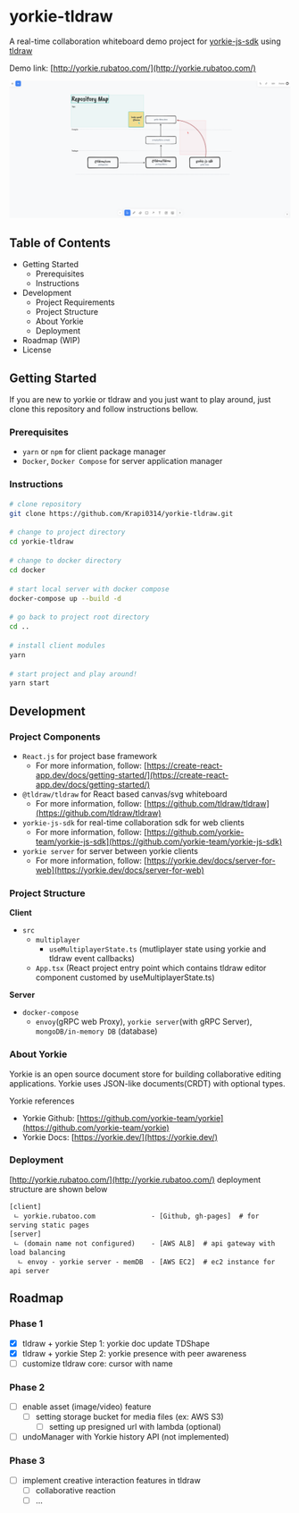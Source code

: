 # yorkie-tldraw

A real-time collaboration whiteboard demo project for [yorkie-js-sdk](https://github.com/yorkie-team/yorkie-js-sdk) using [tldraw](https://github.com/tldraw/tldraw)

Demo link: [http://yorkie.rubatoo.com/](http://yorkie.rubatoo.com/)

![yorkie-tldraw screenshot](./screenshot/screenshot.png)

## Table of Contents

- Getting Started
    - Prerequisites
    - Instructions
- Development
    - Project Requirements
    - Project Structure
    - About Yorkie
    - Deployment
- Roadmap (WIP)
- License

## Getting Started

If you are new to yorkie or tldraw and you just want to play around, just clone this repository and follow instructions bellow.

### Prerequisites

- `yarn` or `npm` for client package manager
- `Docker`, `Docker Compose` for server application manager

### Instructions

```bash
# clone repository
git clone https://github.com/Krapi0314/yorkie-tldraw.git

# change to project directory 
cd yorkie-tldraw

# change to docker directory
cd docker

# start local server with docker compose
docker-compose up --build -d

# go back to project root directory
cd ..

# install client modules
yarn

# start project and play around!
yarn start
```

## Development

### Project Components

- `React.js` for project base framework
    - For more information, follow: [https://create-react-app.dev/docs/getting-started/](https://create-react-app.dev/docs/getting-started/)
- `@tldraw/tldraw` for React based canvas/svg whiteboard
    - For more information, follow: [https://github.com/tldraw/tldraw](https://github.com/tldraw/tldraw)
- `yorkie-js-sdk` for real-time collaboration sdk for web clients
    - For more information, follow: [https://github.com/yorkie-team/yorkie-js-sdk](https://github.com/yorkie-team/yorkie-js-sdk)
- `yorkie server` for server between yorkie clients
    - For more information, follow: [https://yorkie.dev/docs/server-for-web](https://yorkie.dev/docs/server-for-web)

### Project Structure

**Client**

- `src`
    - `multiplayer`
        - `useMultiplayerState.ts` (mutliplayer state using yorkie and tldraw event callbacks)
    - `App.tsx` (React project entry point which contains tldraw editor component customed by useMultiplayerState.ts)

**Server**

- `docker-compose`
    - `envoy`(gRPC web Proxy), `yorkie server`(with gRPC Server), `mongoDB/in-memory DB` (database)

### About Yorkie

Yorkie is an open source document store for building collaborative editing applications. Yorkie uses JSON-like documents(CRDT) with optional types.

Yorkie references

- Yorkie Github: [https://github.com/yorkie-team/yorkie](https://github.com/yorkie-team/yorkie)
- Yorkie Docs: [https://yorkie.dev/](https://yorkie.dev/)

### Deployment

[http://yorkie.rubatoo.com/](http://yorkie.rubatoo.com/) deployment structure are shown below

```
[client]
 ㄴ yorkie.rubatoo.com              - [Github, gh-pages]  # for serving static pages
[server] 
 ㄴ (domain name not configured)    - [AWS ALB]  # api gateway with load balancing
  ㄴ envoy - yorkie server - memDB  - [AWS EC2]  # ec2 instance for api server
```

## Roadmap

### **Phase 1**

- [x]  tldraw + yorkie Step 1: yorkie doc update TDShape
- [x]  tldraw + yorkie Step 2: yorkie presence with peer awareness
- [ ]  customize tldraw core: cursor with name

### **Phase 2**

- [ ]  enable asset (image/video) feature
    - [ ]  setting storage bucket for media files (ex: AWS S3)
        - [ ]  setting up presigned url with lambda (optional)
- [ ]  undoManager with Yorkie history API (not implemented)

### **Phase 3**

- [ ]  implement creative interaction features in tldraw
    - [ ]  collaborative reaction
    - [ ]  …
